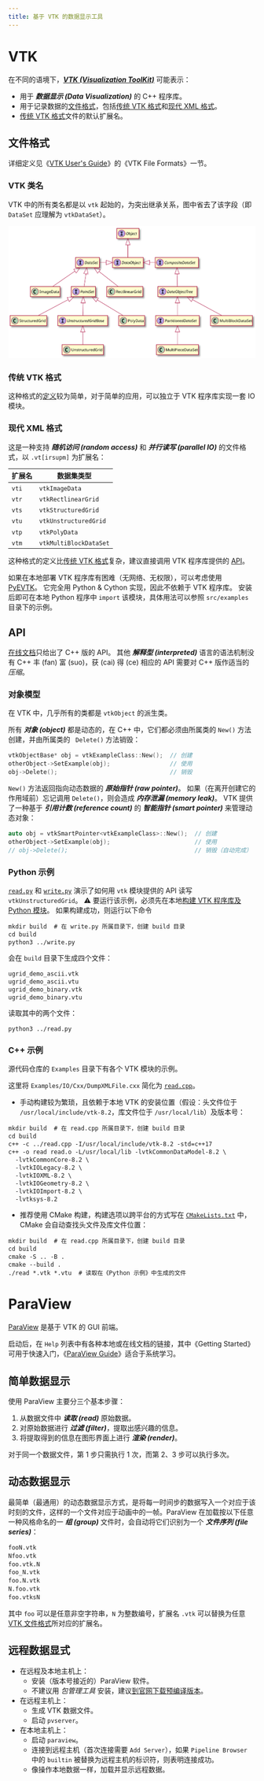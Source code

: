 ```yaml
---
title: 基于 VTK 的数据显示工具
---
```


# VTK

在不同的语境下，[***VTK (Visualization ToolKit)***](https://www.vtk.org) 可能表示：
- 用于 ***数据显示 (Data Visualization)*** 的 C++ 程序库。
- 用于记录数据的[文件格式](#文件格式)，包括[传统 VTK 格式](./legacy_vtk_format.md)和[现代 XML 格式](#XML)。
- [传统 VTK 格式](./legacy_vtk_format.md)文件的默认扩展名。

## 文件格式

详细定义见《[VTK User's Guide](https://www.kitware.com/products/books/VTKUsersGuide.pdf)》的《VTK File Formats》一节。

### VTK 类名

VTK 中的所有类名都是以 `vtk` 起始的，为突出继承关系，图中省去了该字段（即 `DataSet` 应理解为 `vtkDataSet`）。

[![](./classes.svg)](./classes.txt)

### 传统 VTK 格式

这种格式的[定义](./legacy_vtk_format.md)较为简单，对于简单的应用，可以独立于 VTK 程序库实现一套 IO 模块。

### 现代 XML 格式<a name="XML"></a>
这是一种支持 ***随机访问 (random access)*** 和 ***并行读写 (parallel IO)*** 的文件格式，以 `.vt[irsupm]` 为扩展名：

| 扩展名 | 数据集类型              |
| ----- | --------------------- |
| `vti` | `vtkImageData`        |
| `vtr` | `vtkRectlinearGrid`   |
| `vts` | `vtkStructuredGrid`   |
| `vtu` | `vtkUnstructuredGrid` |
| `vtp` | `vtkPolyData`         |
| `vtm` | `vtkMultiBlockDataSet` |

这种格式的定义比[传统 VTK 格式](./legacy_vtk_format.md)复杂，建议直接调用 VTK 程序库提供的 [API](#API)。

如果在本地部署 VTK 程序库有困难（无网络、无权限），可以考虑使用 [PyEVTK](https://bitbucket.org/pauloh/pyevtk)。
它完全用 Python & Cython 实现，因此不依赖于 VTK 程序库。
安装后即可在本地 Python 程序中 `import` 该模块，具体用法可以参照 `src/examples` 目录下的示例。

## API
[在线文档](https://vtk.org/doc/nightly/html)只给出了 C++ 版的 API。
其他 ***解释型 (interpreted)*** 语言的语法机制没有 C++ 丰 (fan) 富 (suo)，获 (cai) 得 (ce) 相应的 API 需要对 C++ 版作适当的 *压缩*。

### 对象模型
在 VTK 中，几乎所有的类都是 `vtkObject` 的派生类。

所有 ***对象 (object)*** 都是动态的，在 C++ 中，它们都必须由所属类的 `New()` 方法创建，并由所属类的 ` Delete()` 方法销毁：
```cpp
vtkObjectBase* obj = vtkExampleClass::New();  // 创建
otherObject->SetExample(obj);                 // 使用
obj->Delete();                                // 销毁
```

`New()` 方法返回指向动态数据的 ***原始指针 (raw pointer)***。
如果（在离开创建它的作用域前）忘记调用 `Delete()`，则会造成 ***内存泄漏 (memory leak)***。
VTK 提供了一种基于 ***引用计数 (reference count)*** 的 ***智能指针 (smart pointer)*** 来管理动态对象：

```cpp
auto obj = vtkSmartPointer<vtkExampleClass>::New();  // 创建
otherObject->SetExample(obj);                        // 使用
// obj->Delete();                                    // 销毁（自动完成）
```

### Python 示例
[`read.py`](./read.py) 和 [`write.py`](./write.py) 演示了如何用 `vtk` 模块提供的 API 读写 `vtkUnstructuredGrid`。
⚠️ 要运行该示例，必须先在本地[构建 VTK 程序库及 Python 模块](https://vtk.org/Wiki/VTK/Configure_and_Build)。
如果构建成功，则运行以下命令

```shell
mkdir build  # 在 write.py 所属目录下，创建 build 目录
cd build
python3 ../write.py 
```
会在 `build` 目录下生成四个文件：
```shell
ugrid_demo_ascii.vtk
ugrid_demo_ascii.vtu
ugrid_demo_binary.vtk
ugrid_demo_binary.vtu
```
读取其中的两个文件：
```
python3 ../read.py 
```

### C++ 示例
源代码仓库的 `Examples` 目录下有各个 VTK 模块的示例。

这里将 `Examples/IO/Cxx⁩/DumpXMLFile.cxx` 简化为 [`read.cpp`](./read.cpp)。
- 手动构建较为繁琐，且依赖于本地 VTK 的安装位置（假设：头文件位于 `/usr/local/include/vtk-8.2`，库文件位于 `/usr/local/lib`）及版本号：
```shell
mkdir build  # 在 read.cpp 所属目录下，创建 build 目录
cd build
c++ -c ../read.cpp -I/usr/local/include/vtk-8.2 -std=c++17
c++ -o read read.o -L/usr/local/lib -lvtkCommonDataModel-8.2 \
  -lvtkCommonCore-8.2 \
  -lvtkIOLegacy-8.2 \
  -lvtkIOXML-8.2 \
  -lvtkIOGeometry-8.2 \
  -lvtkIOImport-8.2 \
  -lvtksys-8.2
```
- 推荐使用 CMake 构建，构建选项以跨平台的方式写在 [`CMakeLists.txt`](./CMakeLists.txt) 中，CMake 会自动查找头文件及库文件位置：
```shell
mkdir build  # 在 read.cpp 所属目录下，创建 build 目录
cd build
cmake -S .. -B .
cmake --build .
./read *.vtk *.vtu  # 读取在《Python 示例》中生成的文件
```

# ParaView

[ParaView](https://www.paraview.org) 是基于 VTK 的 GUI 前端。

启动后，在 `Help` 列表中有各种本地或在线文档的链接，其中《Getting Started》可用于快速入门，《[ParaView Guide](https://www.paraview.org/paraview-guide/)》适合于系统学习。

## 简单数据显示

使用 ParaView 主要分三个基本步骤：

1. 从数据文件中 ***读取 (read)*** 原始数据。
2. 对原始数据进行 ***过滤 (filter)***，提取出感兴趣的信息。
3. 将提取得到的信息在图形界面上进行 ***渲染 (render)***。

对于同一个数据文件，第 1 步只需执行 1 次，而第 2、3 步可以执行多次。

## 动态数据显示

最简单（最通用）的动态数据显示方式，是将每一时间步的数据写入一个对应于该时刻的文件，这样的一个文件对应于动画中的一帧。ParaView 在加载按以下任意一种风格命名的一 ***组 (group)*** 文件时，会自动将它们识别为一个 ***文件序列 (file series)***：

```txt
fooN.vtk
Nfoo.vtk
foo.vtk.N
foo_N.vtk
foo.N.vtk
N.foo.vtk
foo.vtksN
```
其中 `foo` 可以是任意非空字符串，`N` 为整数编号，扩展名 `.vtk` 可以替换为任意[ VTK 文件格式](#文件格式)所对应的扩展名。

## 远程数据显式
- 在远程及本地主机上：
  - 安装（版本号接近的）ParaView 软件。
  - 不建议用 *包管理工具* 安装，建议[到官网下载预编译版本](https://www.paraview.org/download/)。
- 在远程主机上：
  - 生成 VTK 数据文件。
  - 启动 `pvserver`。
- 在本地主机上：
  - 启动 `paraview`。
  - 连接到远程主机（首次连接需要 `Add Server`），如果 `Pipeline Browser` 中的 `builtin` 被替换为远程主机的标识符，则表明连接成功。
  - 像操作本地数据一样，加载并显示远程数据。

